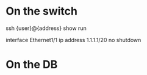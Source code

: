 
# On the switch

ssh {user}@{address}
show run

interface Ethernet1/1
    ip address 1.1.1.1/20
    no shutdown

# On the DB




